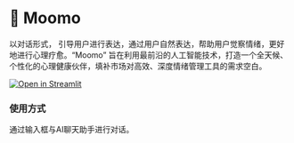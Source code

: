 # 🌈 Moomo

以对话形式， 引导用户进行表达，通过用户自然表达，帮助用户觉察情绪，更好地进行心理疗愈。“Moomo” 旨在利用最前沿的人工智能技术，打造一个全天候、个性化的心理健康伙伴，填补市场对高效、深度情绪管理工具的需求空白。

[![Open in Streamlit](https://static.streamlit.io/badges/streamlit_badge_black_white.svg)](https://moomo2024.streamlit.app/)

### 使用方式

通过输入框与AI聊天助手进行对话。